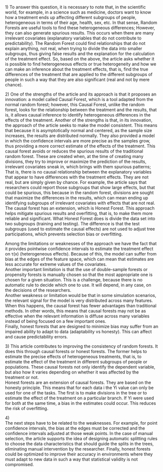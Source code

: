 1\) To answer this question, it is necessary to note that, in the scientific world, for example, in a science such as medicine, doctors want to know how a treatment ends up affecting different subgroups of people, heterogeneous in terms of their age, health, sex, etc. In that sense, Random Forests are useful tools to find these heterogeneous differences; However, they can also generate spurious results. This occurs when there are many irrelevant covariates (explanatory variables that do not contribute to predictability). The Random Forest could find relationships that do not explain anything, not real, when trying to divide the data into smaller subgroups, thus giving false results and the explanation for the calculation of the treatment effect. So, based on the above, the article asks whether it is possible to find heterogeneous effects or true heterogeneity and how we can make an inference about the treatment effects, that is, find the true differences of the treatment that are applied to the different subgroups of people in such a way that they are also significant (real and not by mere chance).

 2\) One of the strengths of the article and its approach is that it proposes an innovation: a model called Causal Forest, which is a tool adapted from the normal random forest; however, this Causal Forest, unlike the random forest, looks for the relationship between the treatment and the results, that is, it allows causal inference to identify heterogeneous differences in the effects of the treatment. Another of the strengths is that, in its innovation, the approach of the article seeks to make the model consistent. This means that because it is asymptotically normal and centered, as the sample size increases, the results are distributed normally. They also provided a model in which the confidence intervals are more precise as the samples grow, thus providing a more correct estimate of the effects of the treatment. This causal forest avoids or reduces the spurious results of the traditional random forest. These are created when, at the time of creating many divisions, they try to improve or maximize the prediction of the results, irrelevant covariates sneak in, which brings with them spurious patterns; That is, there is no causal relationship between the explanatory variables that appear to have differences with the treatment effects. They are not real, but are simply given by chance. For example, the article says that researchers could report those subgroups that show large effects, but that could be spurious, this because in the random forest, divisions are sought that maximize the differences in the results, which can mean ending up identifying subgroups of irrelevant covariates with effects that are not real.  
The causal forest has an extension, which is Honest Forest. This approach helps mitigate spurious results and overfitting, that is, to make them more reliable and significant. What Honest Forest does is divide the data set into two subgroups (training and testing). The difference is that the test subgroups (used to estimate the causal effects) are not used to adjust tree participations, which prevents selection bias or overfitting.

Among the limitations or weaknesses of the approach we have the fact that it provides pointwise confidence intervals to estimate the treatment effect on τ(x) (heterogeneous effects). Because of this, the model can suffer from bias at the edges of the feature space, which can mean that estimates are less accurate for extreme values ​​of the covariates.  
Another important limitation is that the use of double-sample forests or propensity forests is manually chosen so that the most appropriate one is chosen for a given situation. This is a challenge, because there is no automatic rule to decide which one to use. It will depend, in any case, on the decisions of the researchers.  
Another weakness or limitation would be that in some simulation scenarios, the relevant signal for the model is very distributed across many features. When this happens, the causal forest has fewer advantages than traditional methods. In other words, this means that causal forests may not be as effective when the relevant information is diffuse across many variables instead of being focused on a few important ones.  
Finally, honest forests that are designed to minimize bias may suffer from an impaired ability to adapt to data (adaptability vs honesty). This can affect and cause predictability errors. 

3\) This article contributes to improving the consistency of random forests. It does this through causal forests or honest forests. The former helps to estimate the precise effects of heterogeneous treatments, that is, to estimate the effect of the treatment in different subgroups of people or populations. These causal forests not only identify the dependent variable, but also how it varies depending on whether it was affected by the treatment or not.  
Honest forests are an extension of causal forests. They are based on the honesty principle. This means that for each data i the Yi value can only be used for one of the tasks. The first is to make divisions in the tree or to estimate the effect of the treatment on a particular branch. If Yi were used for both at the same time, a bias in the estimates could occur. This reduces the risk of overfitting.

4\)  
The next steps have to be related to the weaknesses. For example, for point confidence intervals, the bias at the edges must be corrected and the confidence intervals adjusted at those weak points. In the case of manual selection, the article supports the idea of ​​designing automatic splitting rules to choose the data characteristics that should guide the splits in the trees, eliminating manual intervention by the researcher. Finally, honest forests could be optimized to improve their accuracy in environments where they must adapt to new data in such a way that statistical validity is not compromised.

